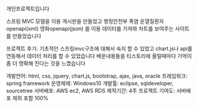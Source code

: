 개인프로젝트입니다

스프링 MVC 모델을 이용 게시판을 만들었고
행정안전부 폭염 온열질환자 openapi(xml) 영화openapi(json) 를 이용 데이터를 가져와 차트를 보여주는 사이트를 만들었습니다

프로젝트 후기:
기초적인 스프링mvc구조에 대해서 숙지 할 수 있었고
chart.js나 api를 연동해서 데이터 처리를 할 수 있었습니다
배운내용들을 티스토리에 올릴때마다 기억이 좀 더 명확해 진다는 것을 느꼈습니다


개발언어: html, css, jquery, chart.js, bootstrap, ajax, java, oracle
프레임워크: spring framework
운영체제: Windows10
개발툴: eclipse, sqldeveloper, sourcetree
서버배포: AWS ec2, AWS RDS
제작기간: 4주
프로젝트 기여도: 서버배포 제외 포함 100%
